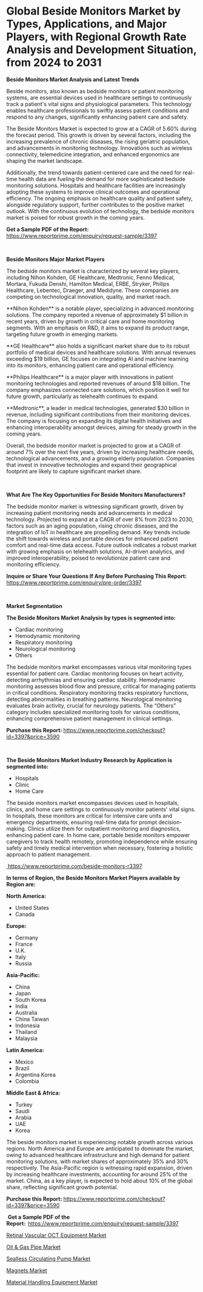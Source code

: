 <p><h1>Global Beside Monitors Market by Types, Applications, and Major Players, with Regional Growth Rate Analysis and Development Situation, from 2024 to 2031</h1></p><p><strong>Beside Monitors Market Analysis and Latest Trends</strong></p>
<p><p>Beside monitors, also known as bedside monitors or patient monitoring systems, are essential devices used in healthcare settings to continuously track a patient's vital signs and physiological parameters. This technology enables healthcare professionals to swiftly assess patient conditions and respond to any changes, significantly enhancing patient care and safety.</p><p>The Beside Monitors Market is expected to grow at a CAGR of 5.60% during the forecast period. This growth is driven by several factors, including the increasing prevalence of chronic diseases, the rising geriatric population, and advancements in monitoring technology. Innovations such as wireless connectivity, telemedicine integration, and enhanced ergonomics are shaping the market landscape. </p><p>Additionally, the trend towards patient-centered care and the need for real-time health data are fueling the demand for more sophisticated bedside monitoring solutions. Hospitals and healthcare facilities are increasingly adopting these systems to improve clinical outcomes and operational efficiency. The ongoing emphasis on healthcare quality and patient safety, alongside regulatory support, further contributes to the positive market outlook. With the continuous evolution of technology, the bedside monitors market is poised for robust growth in the coming years.</p></p>
<p><strong>Get a Sample PDF of the Report:&nbsp;</strong> <a href="https://www.reportprime.com/enquiry/request-sample/3397">https://www.reportprime.com/enquiry/request-sample/3397</a></p>
<p>&nbsp;</p>
<p><strong>Beside Monitors Major Market Players</strong></p>
<p><p>The bedside monitors market is characterized by several key players, including Nihon Kohden, GE Healthcare, Medtronic, Fenno Medical, Mortara, Fukuda Denshi, Hamilton Medical, ERBE, Stryker, Philips Healthcare, Lebentec, Draeger, and Medidyne. These companies are competing on technological innovation, quality, and market reach.</p><p>**Nihon Kohden** is a notable player, specializing in advanced monitoring solutions. The company reported a revenue of approximately $1 billion in recent years, driven by growth in critical care and home monitoring segments. With an emphasis on R&D, it aims to expand its product range, targeting future growth in emerging markets.</p><p>**GE Healthcare** also holds a significant market share due to its robust portfolio of medical devices and healthcare solutions. With annual revenues exceeding $19 billion, GE focuses on integrating AI and machine learning into its monitors, enhancing patient care and operational efficiency.</p><p>**Philips Healthcare** is a major player with innovations in patient monitoring technologies and reported revenues of around $18 billion. The company emphasizes connected care solutions, which position it well for future growth, particularly as telehealth continues to expand.</p><p>**Medtronic**, a leader in medical technologies, generated $30 billion in revenue, including significant contributions from their monitoring devices. The company is focusing on expanding its digital health initiatives and enhancing interoperability amongst devices, aiming for steady growth in the coming years.</p><p>Overall, the bedside monitor market is projected to grow at a CAGR of around 7% over the next five years, driven by increasing healthcare needs, technological advancements, and a growing elderly population. Companies that invest in innovative technologies and expand their geographical footprint are likely to capture significant market share.</p></p>
<p>&nbsp;</p>
<p><strong>What Are The Key Opportunities For Beside Monitors Manufacturers?</strong></p>
<p><p>The bedside monitor market is witnessing significant growth, driven by increasing patient monitoring needs and advancements in medical technology. Projected to expand at a CAGR of over 8% from 2023 to 2030, factors such as an aging population, rising chronic diseases, and the integration of IoT in healthcare are propelling demand. Key trends include the shift towards wireless and portable devices for enhanced patient comfort and real-time data access. Future outlook indicates a robust market with growing emphasis on telehealth solutions, AI-driven analytics, and improved interoperability, poised to revolutionize patient care and monitoring efficiency.</p></p>
<p><strong>Inquire or Share Your Questions If Any Before Purchasing This Report:</strong> <a href="https://www.reportprime.com/enquiry/pre-order/3397">https://www.reportprime.com/enquiry/pre-order/3397</a></p>
<p>&nbsp;</p>
<p><strong>Market Segmentation</strong></p>
<p><strong>The Beside Monitors Market Analysis by types is segmented into:</strong></p>
<p><ul><li>Cardiac monitoring</li><li>Hemodynamic monitoring</li><li>Respiratory monitoring</li><li>Neurological monitoring</li><li>Others</li></ul></p>
<p><p>The bedside monitors market encompasses various vital monitoring types essential for patient care. Cardiac monitoring focuses on heart activity, detecting arrhythmias and ensuring cardiac stability. Hemodynamic monitoring assesses blood flow and pressure, critical for managing patients in critical conditions. Respiratory monitoring tracks respiratory functions, detecting abnormalities in breathing patterns. Neurological monitoring evaluates brain activity, crucial for neurology patients. The “Others” category includes specialized monitoring tools for various conditions, enhancing comprehensive patient management in clinical settings.</p></p>
<p><strong>Purchase this Report:&nbsp;</strong><a href="https://www.reportprime.com/checkout?id=3397&price=3590">https://www.reportprime.com/checkout?id=3397&price=3590</a></p>
<p>&nbsp;</p>
<p><strong>The Beside Monitors Market Industry Research by Application is segmented into:</strong></p>
<p><ul><li>Hospitals</li><li>Clinic</li><li>Home Care</li></ul></p>
<p><p>The beside monitors market encompasses devices used in hospitals, clinics, and home care settings to continuously monitor patients' vital signs. In hospitals, these monitors are critical for intensive care units and emergency departments, ensuring real-time data for prompt decision-making. Clinics utilize them for outpatient monitoring and diagnostics, enhancing patient care. In home care, portable beside monitors empower caregivers to track health remotely, promoting independence while ensuring safety and timely medical intervention when necessary, fostering a holistic approach to patient management.</p></p>
<p><a href="https://www.reportprime.com/beside-monitors-r3397">&nbsp;https://www.reportprime.com/beside-monitors-r3397</a></p>
<p><strong>In terms of Region, the Beside Monitors Market Players available by Region are:</strong></p>
<p>
    <p> <strong> North America: </strong>
        <ul>
            <li>United States</li>
            <li>Canada</li>
        </ul>
        </p> 
    <p> <strong> Europe: </strong>
        <ul>
            <li>Germany</li>
            <li>France</li>
            <li>U.K.</li>
            <li>Italy</li>
            <li>Russia</li>
        </ul>
        </p> 
    <p> <strong> Asia-Pacific: </strong>
        <ul>
            <li>China</li>
            <li>Japan</li>
            <li>South Korea</li>
            <li>India</li>
            <li>Australia</li>
            <li>China Taiwan</li>
            <li>Indonesia</li>
            <li>Thailand</li>
            <li>Malaysia</li>
        </ul>
        </p> 
    <p> <strong> Latin America: </strong>
        <ul>
            <li>Mexico</li>
            <li>Brazil</li>
            <li>Argentina Korea</li>
            <li>Colombia</li>
        </ul>
        </p> 
    <p> <strong> Middle East & Africa: </strong>
        <ul>
            <li>Turkey</li>
            <li>Saudi</li>
            <li>Arabia</li>
            <li>UAE</li>
            <li>Korea</li>
        </ul>
    </p>
    </p>
<p><p>The beside monitors market is experiencing notable growth across various regions. North America and Europe are anticipated to dominate the market, owing to advanced healthcare infrastructure and high demand for patient monitoring solutions, with market shares of approximately 35% and 30% respectively. The Asia-Pacific region is witnessing rapid expansion, driven by increasing healthcare investments, accounting for around 25% of the market. China, as a key player, is expected to hold about 10% of the global share, reflecting significant growth potential.</p></p>
<p><strong>Purchase this Report: </strong><a href="https://www.reportprime.com/checkout?id=3397&price=3590">https://www.reportprime.com/checkout?id=3397&price=3590</a></p>
<p>&nbsp;<strong>Get a Sample PDF of the Report:&nbsp;&nbsp;</strong><a href="https://www.reportprime.com/enquiry/request-sample/3397">https://www.reportprime.com/enquiry/request-sample/3397</a></p>
<p><strong></strong></p>
<p><p><a href="https://issuu.com/reportprime-2/docs/retinal-vascular-oct-equipment-mark_15f59046899bc8">Retinal Vascular OCT Equipment Market</a></p><p><a href="https://www.linkedin.com/pulse/navigating-global-oil-gas-pipe-market-landscape-trends-forecasts-trhbc?trackingId=xchc0j5YTZaNVNc54D1PWg%3D%3D">Oil & Gas Pipe Market</a></p><p><a href="https://issuu.com/reportprime-2/docs/sealless-circulating-pump-market-si_a90f217045bcbc">Sealless Circulating Pump Market</a></p><p><a href="https://www.linkedin.com/pulse/strategic-roadmap-success-global-magnets-market-analysis2024--ivijc?trackingId=19H35c1VRhGsrnSwNfE87w%3D%3D">Magnets Market</a></p><p><a href="https://www.linkedin.com/pulse/future-innovation-global-material-handling-equipment-market-wossc?trackingId=PnV45%2FfJTAyZ8ZvMyakfjQ%3D%3D">Material Handling Equipment Market</a></p></p>
